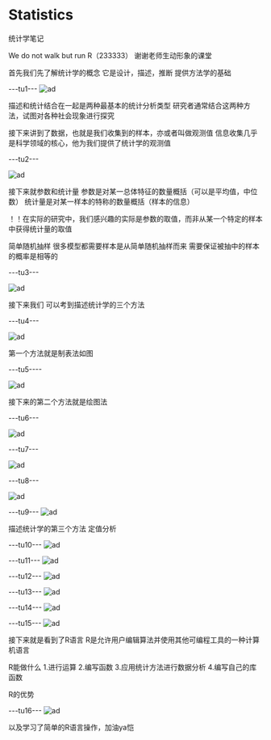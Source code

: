 # Statistics
统计学笔记

We do not walk but run R（233333）
谢谢老师生动形象的课堂

首先我们先了解统计学的概念
它是设计，描述，推断 提供方法学的基础

---tu1---
![ad](https://github.com/Zr3Lm9Yh/Statistics/blob/master/img/tu1.png)


描述和统计结合在一起是两种最基本的统计分析类型
研究者通常结合这两种方法，试图对各种社会现象进行探究




接下来讲到了数据，也就是我们收集到的样本，亦或者叫做观测值
信息收集几乎是科学领域的核心，他为我们提供了统计学的观测值


---tu2---

![ad](https://github.com/Zr3Lm9Yh/Statistics/blob/master/img/tu2.png)



接下来就参数和统计量
参数是对某一总体特征的数量概括（可以是平均值，中位数）
统计量是对某一样本的特称的数量概括（样本的信息）

！！在实际的研究中，我们感兴趣的实际是参数的取值，而非从某一个特定的样本中获得统计量的取值

简单随机抽样
很多模型都需要样本是从简单随机抽样而来
需要保证被抽中的样本的概率是相等的


---tu3---

![ad](https://github.com/Zr3Lm9Yh/Statistics/blob/master/img/tu3.png)




接下来我们
可以考到描述统计学的三个方法





---tu4---

![ad](https://github.com/Zr3Lm9Yh/Statistics/blob/master/img/tu4.png)







第一个方法就是制表法如图






---tu5----

![ad](https://github.com/Zr3Lm9Yh/Statistics/blob/master/img/tu5.PNG)






接下来的第二个方法就是绘图法






---tu6---

![ad](https://github.com/Zr3Lm9Yh/Statistics/blob/master/img/tu6.png)





---tu7---


![ad](https://github.com/Zr3Lm9Yh/Statistics/blob/master/img/tu7.PNG)






---tu8---


![ad](https://github.com/Zr3Lm9Yh/Statistics/blob/master/img/tu8.PNG)



---tu9---
![ad](https://github.com/Zr3Lm9Yh/Statistics/blob/master/img/tu9.PNG)



描述统计学的第三个方法
定值分析

---tu10---
![ad](https://github.com/Zr3Lm9Yh/Statistics/blob/master/img/tu10.png)





---tu11---
![ad](https://github.com/Zr3Lm9Yh/Statistics/blob/master/img/tu11.PNG)






---tu12---
![ad](https://github.com/Zr3Lm9Yh/Statistics/blob/master/img/tu12.PNG)







---tu13---
![ad](https://github.com/Zr3Lm9Yh/Statistics/blob/master/img/tu13.PNG)




---tu14---
![ad](https://github.com/Zr3Lm9Yh/Statistics/blob/master/img/tu14.PNG)





---tu15---
![ad](https://github.com/Zr3Lm9Yh/Statistics/blob/master/img/tu15.PNG)









接下来就是看到了R语言
R是允许用户编辑算法并使用其他可编程工具的一种计算机语言

R能做什么
1.进行运算
2.编写函数
3.应用统计方法进行数据分析
4.编写自己的库函数

R的优势



---tu16---
![ad](https://github.com/Zr3Lm9Yh/Statistics/blob/master/img/tu16.PNG)






以及学习了简单的R语言操作，加油ya恺





















